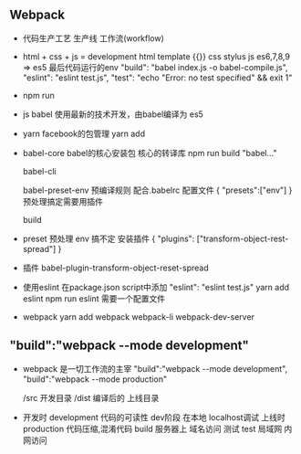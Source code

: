 ## Webpack
- 代码生产工艺  生产线  工作流(workflow)
- html + css + js = development
  html  template  {{}}
  css   stylus
  js    es6,7,8,9 => es5
  最后代码运行的env
  "build": "babel index.js -o babel-compile.js",
    "eslint": "eslint test.js",
    "test": "echo \"Error: no test specified\" && exit 1"

- npm run

- js
  babel 
  使用最新的技术开发，由babel编译为 es5

- yarn  facebook的包管理
  yarn add

- babel-core  babel的核心安装包
  核心的转译库 npm run build "babel..."

  babel-cli

  babel-preset-env
  预编译规则  配合.babelrc 配置文件
  {
    "presets":["env"]
  }
  预处理搞定需要用插件

  build

- preset 预处理
  env 搞不定 安装插件
  {
    "plugins": ["transform-object-rest-spread"]
  }

- 插件
  babel-plugin-transform-object-reset-spread

- 使用eslint
  在package.json  script中添加
  "eslint": "eslint test.js"
  yarn add eslint
  npm run eslint
  需要一个配置文件

- webpack
  yarn add webpack webpack-li webpack-dev-server

##  "build":"webpack --mode development"
- webpack 是一切工作流的主宰
  "build":"webpack --mode development",
  "build":"webpack --mode production"

  /src 开发目录
  /dist  编译后的 上线目录

- 开发时  development 代码的可读性  dev阶段   在本地  localhost调试
  上线时  production  代码压缩,混淆代码 build 服务器上  域名访问
  测试    test  局域网  内网访问